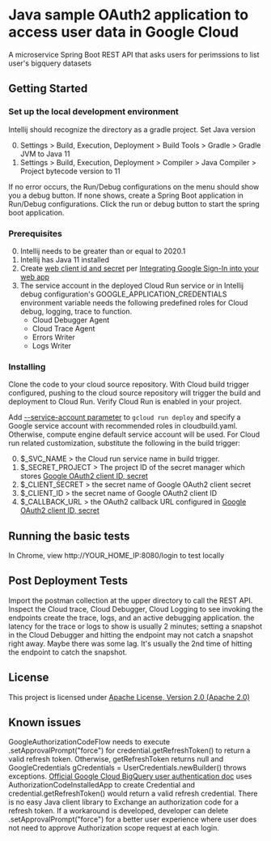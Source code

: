 # Java sample OAuth2 application to access user data in Google Cloud 

A microservice Spring Boot REST API that asks users for perimssions to list user's bigquery datasets

## Getting Started

### Set up the local development environment

Intellij should recognize the directory as a gradle project. Set Java version 

0. Settings > Build, Execution, Deployment > Build Tools > Gradle > Gradle JVM to Java 11
0. Settings > Build, Execution, Deployment > Compiler > Java Compiler > Project bytecode version to 11

If no error occurs, the Run/Debug configurations on the menu should show you a debug button.
 If none shows, create a Spring Boot application in Run/Debug configurations.
  Click the run or debug button to start the spring boot application.

### Prerequisites

0. Intellij needs to be greater than or equal to  2020.1
0. Intellij has Java 11 installed
0. Create [web client id and secret](https://console.cloud.google.com/apis/credentials) per
 [Integrating Google Sign-In into your web app](https://developers.google.com/identity/sign-in/web/sign-in)
0. The service account in the deployed Cloud Run service or in Intellij debug configuration's
 GOOGLE_APPLICATION_CREDENTIALS environment variable needs the following predefined roles for 
 Cloud debug, logging, trace to function.
    - Cloud Debugger Agent
    - Cloud Trace Agent
    - Errors Writer
    - Logs Writer

### Installing
Clone the code to your cloud source repository. With Cloud build trigger
configured, pushing to the cloud source repository will trigger the
build and deployment to Cloud Run. Verify Cloud Run is enabled in your
project.

Add [--service-account parameter](https://cloud.google.com/sdk/gcloud/reference/run/deploy#--service-account) to 
`gcloud run deploy` and specify a Google service account with recommended roles in cloudbuild.yaml. Otherwise,
compute engine default service account will be used.
 For Cloud run related customization, substitute the following in the build trigger:

0. $_SVC_NAME > the Cloud run service name in build trigger.
0. $_SECRET_PROJECT > The project ID of the secret manager which stores [Google OAuth2 client ID, secret](https://console.cloud.google.com/apis/credentials)
0. $_CLIENT_SECRET > the secret name of Google OAuth2 client secret
0. $_CLIENT_ID > the secret name of Google OAuth2 client ID
0. $_CALLBACK_URL > the OAuth2 callback URL configured in [Google OAuth2 client ID, secret](https://console.cloud.google.com/apis/credentials)

## Running the basic tests
In Chrome, view http://YOUR_HOME_IP:8080/login to test locally

## Post Deployment Tests 

Import the postman collection at the upper directory to call the REST API.  
Inspect the Cloud trace, Cloud Debugger, Cloud Logging to see invoking
the endpoints create the trace, logs, and an active debugging
application. the latency for the trace or logs to show is usually 2
minutes; setting a snapshot in the Cloud Debugger and hitting the
endpoint may not catch a snapshot right away. Maybe there was some lag.
It's usually the 2nd time of hitting the endpoint to catch the snapshot.

## License

This project is licensed under [Apache License, Version 2.0 (Apache 2.0)](http://www.apache.org/licenses/LICENSE-2.0)

## Known issues
GoogleAuthorizationCodeFlow needs to execute .setApprovalPrompt("force") for credential.getRefreshToken()
to return a valid refresh token. Otherwise, getRefreshToken returns null and GoogleCredentials gCredentials = UserCredentials.newBuilder()
throws exceptions. [Official Google Cloud BigQuery user authentication doc](https://cloud.google.com/bigquery/docs/authentication/end-user-installed)
uses AuthorizationCodeInstalledApp to create Credential and credential.getRefreshToken() would return a valid refresh credential.
There is no easy Java client library to Exchange an authorization code for a refresh token. If a workaround is developed,
developer can delete .setApprovalPrompt("force") for a better user experience where user does not need to approve 
Authorization scope request at each login.